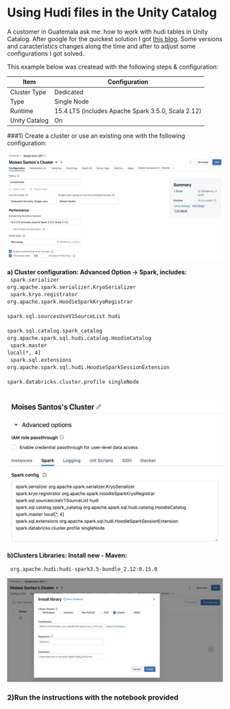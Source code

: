 # Using Hudi files in the Unity Catalog

A customer in Guatemala ask me: how to work with hudi tables in Unity Catalog. After google for the quickest solution I got [this blog](https://www.onehouse.ai/blog/how-to-use-apache-hudi-with-databricks). Some versions and caracteristics changes along the time and after to adjust some configurations I got solved. 

This example below was createad with the following steps & configuration:

| Item | Configuration | 
| -------- | -------- | 
| Cluster Type    | Dedicated   | 
| Type    | Single Node   |
| Runtime    | 15.4 LTS (includes Apache Spark 3.5.0, Scala 2.12)   |
| Unity Catalog    | On   |

###1) Create a cluster or use an existing one with the following configuration:


<img src= "https://github.com/mousastech/dbtools/blob/c2168d64ece691b48ff62a8d6c43debd0510414e/hudi/img/0.Cluster.png?raw=true" size="50%">

**a) Cluster configuration: Advanced Option -> Spark, includes:**
<br>
<code>
spark.serializer org.apache.spark.serializer.KryoSerializer <br>
spark.kryo.registrator org.apache.spark.HoodieSparkKryoRegistrar <br>
spark.sql.sourcesUseV1SourceList hudi <br>
spark.sql.catalog.spark_catalog org.apache.spark.sql.hudi.catalog.HoodieCatalog <br>
spark.master local[*, 4] <br>
spark.sql.extensions org.apache.spark.sql.hudi.HoodieSparkSessionExtension <br>
spark.databricks.cluster.profile singleNode <br>
</code>

<img src= "https://github.com/mousastech/dbtools/blob/c2168d64ece691b48ff62a8d6c43debd0510414e/hudi/img/1.Spark%20configurations.png?raw=true" size="50%">

**b)Clusters Libraries: Install new - Maven:**

<code> org.apache.hudi:hudi-spark3.5-bundle_2.12:0.15.0 </code>

<img src= "https://github.com/mousastech/dbtools/blob/c2168d64ece691b48ff62a8d6c43debd0510414e/hudi/img/2.Library.png?raw=true" size="50%">

### 2)Run the instructions with the notebook provided

 
